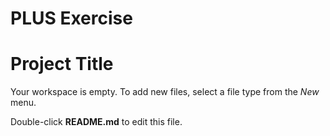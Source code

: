 # PLUS Exercise
# Project Title

Your workspace is empty. To add new files, select a file type from the _New_ menu.

Double-click **README.md** to edit this file.
